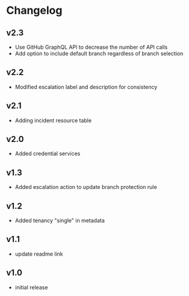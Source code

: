 # Changelog

## v2.3

- Use GitHub GraphQL API to decrease the number of API calls
- Add option to include default branch regardless of branch selection

## v2.2

- Modified escalation label and description for consistency

## v2.1

- Adding incident resource table

## v2.0

- Added credential services

## v1.3

- Added escalation action to update branch protection rule

## v1.2

- Added tenancy "single" in metadata

## v1.1

- update readme link

## v1.0

- initial release
